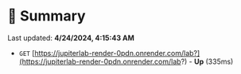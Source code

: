 # 📖 Summary
Last updated: **4/24/2024, 4:15:43 AM**

- `GET` [https://jupiterlab-render-0pdn.onrender.com/lab?](https://jupiterlab-render-0pdn.onrender.com/lab?) - **Up** (335ms)
